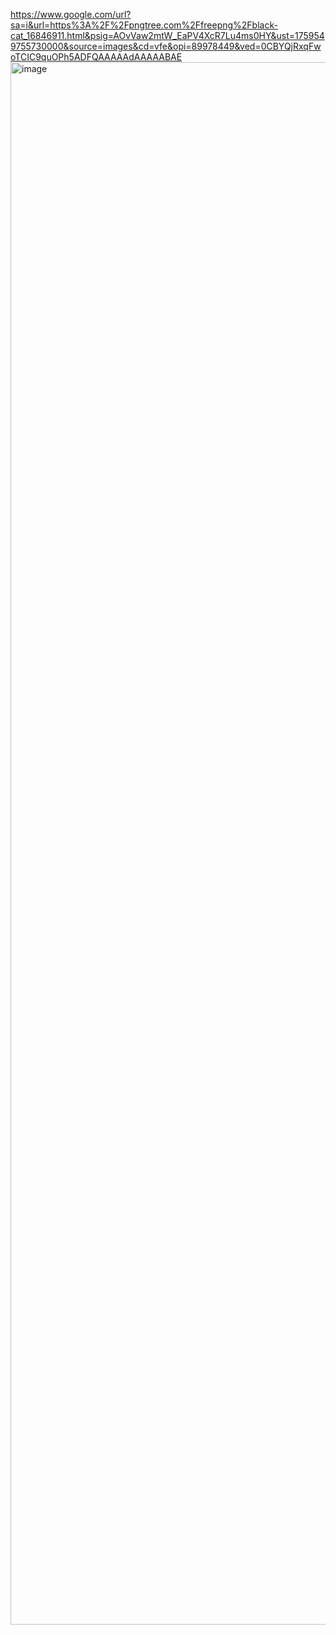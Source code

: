 https://www.google.com/url?sa=i&url=https%3A%2F%2Fpngtree.com%2Ffreepng%2Fblack-cat_16846911.html&psig=AOvVaw2mtW_EaPV4XcR7Lu4ms0HY&ust=1759549755730000&source=images&cd=vfe&opi=89978449&ved=0CBYQjRxqFwoTCIC9quOPh5ADFQAAAAAdAAAAABAE<img width="2500" height="2500" alt="image" src="https://github.com/user-attachments/assets/5ca8143c-b165-49de-8e80-642d589ed0f6" />
